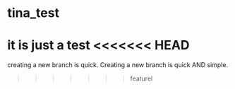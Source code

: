 # tina_test
it is just a test
<<<<<<< HEAD
=======
creating a new branch is quick.
Creating a new branch is quick AND simple.
>>>>>>> featurel

